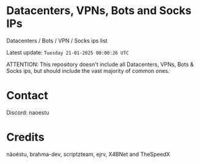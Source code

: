 # Datacenters, VPNs, Bots and Socks IPs
 
Datacenters / Bots / VPN / Socks ips list

Latest update: `Tuesday 21-01-2025 00:00:26 UTC` 

ATTENTION: This repository doesn't include all Datacenters, VPNs, Bots & Socks ips, 
but should include the vast majority of common ones.

# Contact
Discord: naoestu

# Credits
nãoéstu, brahma-dev, scriptzteam, ejrv, X4BNet and TheSpeedX

